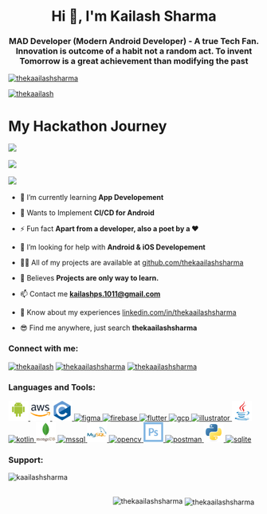 
<h1 align="center">Hi 👋, I'm Kailash Sharma</h1>
<h3 align="center">MAD Developer (Modern Android Developer) - A true Tech Fan. Innovation is outcome of a habit not a random act. To invent Tomorrow is a great achievement than modifying the past</h3>

<p align="left"> <a href="https://github.com/ryo-ma/github-profile-trophy"><img src="https://github-profile-trophy.vercel.app/?username=thekaailashsharma" alt="thekaailashsharma" /></a> </p>

<p align="left"> <a href="https://twitter.com/thekaailash" target="blank"><img src="https://img.shields.io/twitter/follow/thekaailash?logo=twitter&style=for-the-badge" alt="thekaailash" /></a> </p>

# My Hackathon Journey 
[![](https://mermaid.ink/img/pako:eNplkc1OwzAQhF9ltRcOpJXzn_iGioADlSqKhEC5uMmSmCZ25DiItuq746ZUQuDT2juz-2l8wFJXhBw_9GgU7QoF7gxUWqkV3EkzWFjKlgarFcEM1rodp9aiEW1LqiYIWBCebeBqxq5hobuerLTaDBxCDq96vAhuykbSJ8Gz7sFnDO5bvREtPAm1larmkPxSXyiWY7cREh5EuR3g2cix65vLvHPvaoBHYWpHOamEbbT6uzk5ka2EsbKUvVD2H5rv3Ctj5J7gRSpFhkP6I0APOzKdkJVL6nAyFGgb6qhA7spW1o0tsFBHJxSj1eudKpFbM5KHY18JS7dS1EZ0yN9FO7hXqk7xLM_ZT1_goaN607q7GN0V-QG_kM_8cJ4GfhwlQchSlgVh6uEOuZ8H8zTO8jhK_SzM8-jo4X6a4M9ZFGVxniZJnjA_io7fWTiWNQ?type=png)](https://mermaid.live/edit#pako:eNplkc1OwzAQhF9ltRcOpJXzn_iGioADlSqKhEC5uMmSmCZ25DiItuq746ZUQuDT2juz-2l8wFJXhBw_9GgU7QoF7gxUWqkV3EkzWFjKlgarFcEM1rodp9aiEW1LqiYIWBCebeBqxq5hobuerLTaDBxCDq96vAhuykbSJ8Gz7sFnDO5bvREtPAm1larmkPxSXyiWY7cREh5EuR3g2cix65vLvHPvaoBHYWpHOamEbbT6uzk5ka2EsbKUvVD2H5rv3Ctj5J7gRSpFhkP6I0APOzKdkJVL6nAyFGgb6qhA7spW1o0tsFBHJxSj1eudKpFbM5KHY18JS7dS1EZ0yN9FO7hXqk7xLM_ZT1_goaN607q7GN0V-QG_kM_8cJ4GfhwlQchSlgVh6uEOuZ8H8zTO8jhK_SzM8-jo4X6a4M9ZFGVxniZJnjA_io7fWTiWNQ)

[![](https://mermaid.ink/img/pako:eNpdkF9LwzAUxb_K5b6o2I2mTf_l0YlTUBEsgtKXaxu7aJuMNgXr2Hc33Rw6Qx6SnN85l5wNlqaSKPDdDJ2WY6HBrV6WVhkNS2PqRp70kMuGdE2a4JrKD7IrJ57mklq4lVSd7V0Aoe-fwwN1VpVqTdr2AkIBz2Y4AEtprdI1KG0NWLMG7gvgR8jNJOVOYgFYN6H_D1wpTU0z_mZEYtp_iDvV99MUu5I7IIS16dX0IwHsOEuSHTpZwesIi_uLxSx_YqmA5AcqNHrYyq4lVbmONpOtQBfbygKFOzaqXtkCC711IA3WPI66RGG7QXo4rCuy8lJR3VGL4o2a3r3KSlnT3e1b35XvoevqxZj2YHRXFBv8RDFj4TwJWMTjIPQTPw3CxMMRBcuCeRKlWcQTloZZxrcefu0S2NznPI2yJI6z2Gecb78B9VaR7Q?type=png)](https://mermaid.live/edit#pako:eNpdkF9LwzAUxb_K5b6o2I2mTf_l0YlTUBEsgtKXaxu7aJuMNgXr2Hc33Rw6Qx6SnN85l5wNlqaSKPDdDJ2WY6HBrV6WVhkNS2PqRp70kMuGdE2a4JrKD7IrJ57mklq4lVSd7V0Aoe-fwwN1VpVqTdr2AkIBz2Y4AEtprdI1KG0NWLMG7gvgR8jNJOVOYgFYN6H_D1wpTU0z_mZEYtp_iDvV99MUu5I7IIS16dX0IwHsOEuSHTpZwesIi_uLxSx_YqmA5AcqNHrYyq4lVbmONpOtQBfbygKFOzaqXtkCC711IA3WPI66RGG7QXo4rCuy8lJR3VGL4o2a3r3KSlnT3e1b35XvoevqxZj2YHRXFBv8RDFj4TwJWMTjIPQTPw3CxMMRBcuCeRKlWcQTloZZxrcefu0S2NznPI2yJI6z2Gecb78B9VaR7Q)

[![](https://mermaid.ink/img/pako:eNqFkk1v2zAMhv8KodOGeoHkjzjWLWvRfWDDgi6XDb5oFhurlSVDlrBlQf576WwBGqDYeJEo8eXzQtSBdV4jk-zBp-Bw3zoAmLCLxjt4h2794S5NPbxNxmoVezp8tUU1wCdU-vWpmGKjQjSdGVVEMC_LJJQSvvl0luSc8ytYj6M1nXJxklBc3K9jVNRq60fIK9j4ycyOJFTPqs4236vu8Ys2U6-gWPCXDIqaYJvgH0jxL5Tg_0Hd4b2dt24HlMUe4eOzd6MgLKUaoidbTluEW2VsCkhYcYG9DkjvpYEWCz99sBomb9OMmS7hAFv1OCMVDH5AF-fuHVr8EaiDhPpvbetYxgYMgzKaJnqY1S0jkwO2TNLWml0fW9a6IxWqFP3XveuYjCFhxtJIk8Ibo3ZBDUzeKzvRKWoTffj854-cvkrGRuW-ez-chZQyeWC_mHwjikWdi6pc5gWv-Sov6oztmRRNvqirVVOVtVgVTVMeM_b71EEseFmuqqZeLpslF2V5fAJYaMwP?type=png)](https://mermaid.live/edit#pako:eNqFkk1v2zAMhv8KodOGeoHkjzjWLWvRfWDDgi6XDb5oFhurlSVDlrBlQf576WwBGqDYeJEo8eXzQtSBdV4jk-zBp-Bw3zoAmLCLxjt4h2794S5NPbxNxmoVezp8tUU1wCdU-vWpmGKjQjSdGVVEMC_LJJQSvvl0luSc8ytYj6M1nXJxklBc3K9jVNRq60fIK9j4ycyOJFTPqs4236vu8Ys2U6-gWPCXDIqaYJvgH0jxL5Tg_0Hd4b2dt24HlMUe4eOzd6MgLKUaoidbTluEW2VsCkhYcYG9DkjvpYEWCz99sBomb9OMmS7hAFv1OCMVDH5AF-fuHVr8EaiDhPpvbetYxgYMgzKaJnqY1S0jkwO2TNLWml0fW9a6IxWqFP3XveuYjCFhxtJIk8Ibo3ZBDUzeKzvRKWoTffj854-cvkrGRuW-ez-chZQyeWC_mHwjikWdi6pc5gWv-Sov6oztmRRNvqirVVOVtVgVTVMeM_b71EEseFmuqqZeLpslF2V5fAJYaMwP)




- 🌱 I’m currently learning **App Developement**

- 🎯 Wants to Implement **CI/CD for Android**

- ⚡ Fun fact **Apart from a developer, also a poet by a ❤️**

- 🤝 I’m looking for help with **Android & iOS Developement**

- 👨‍💻 All of my projects are available at [github.com/thekaailashsharma](github.com/thekaailashsharma)

- 💬 Believes **Projects are only way to learn.**

- 📫 Contact me **kailashps.1011@gmail.com**

- 📄 Know about my experiences [linkedin.com/in/thekaailashsharma](linkedin.com/in/thekaailashsharma)

- 😎 Find me anywhere, just search **thekaailashsharma**

<h3 align="left">Connect with me:</h3>
<p align="left">
<a href="https://twitter.com/thekaailash" target="blank"><img align="center" src="https://raw.githubusercontent.com/rahuldkjain/github-profile-readme-generator/master/src/images/icons/Social/twitter.svg" alt="thekaailash" height="30" width="40" /></a>
<a href="https://linkedin.com/in/thekaailashsharma" target="blank"><img align="center" src="https://raw.githubusercontent.com/rahuldkjain/github-profile-readme-generator/master/src/images/icons/Social/linked-in-alt.svg" alt="thekaailashsharma" height="30" width="40" /></a>
<a href="https://instagram.com/thekaailashsharma" target="blank"><img align="center" src="https://raw.githubusercontent.com/rahuldkjain/github-profile-readme-generator/master/src/images/icons/Social/instagram.svg" alt="thekaailashsharma" height="30" width="40" /></a>
</p>

<h3 align="left">Languages and Tools:</h3>
<p align="left"> <a href="https://developer.android.com" target="_blank" rel="noreferrer"> <img src="https://raw.githubusercontent.com/devicons/devicon/master/icons/android/android-original-wordmark.svg" alt="android" width="40" height="40"/> </a> <a href="https://aws.amazon.com" target="_blank" rel="noreferrer"> <img src="https://raw.githubusercontent.com/devicons/devicon/master/icons/amazonwebservices/amazonwebservices-original-wordmark.svg" alt="aws" width="40" height="40"/> </a> <a href="https://www.cprogramming.com/" target="_blank" rel="noreferrer"> <img src="https://raw.githubusercontent.com/devicons/devicon/master/icons/c/c-original.svg" alt="c" width="40" height="40"/> </a> <a href="https://www.figma.com/" target="_blank" rel="noreferrer"> <img src="https://www.vectorlogo.zone/logos/figma/figma-icon.svg" alt="figma" width="40" height="40"/> </a> <a href="https://firebase.google.com/" target="_blank" rel="noreferrer"> <img src="https://www.vectorlogo.zone/logos/firebase/firebase-icon.svg" alt="firebase" width="40" height="40"/> </a> <a href="https://flutter.dev" target="_blank" rel="noreferrer"> <img src="https://www.vectorlogo.zone/logos/flutterio/flutterio-icon.svg" alt="flutter" width="40" height="40"/> </a> <a href="https://cloud.google.com" target="_blank" rel="noreferrer"> <img src="https://www.vectorlogo.zone/logos/google_cloud/google_cloud-icon.svg" alt="gcp" width="40" height="40"/> </a> <a href="https://www.adobe.com/in/products/illustrator.html" target="_blank" rel="noreferrer"> <img src="https://www.vectorlogo.zone/logos/adobe_illustrator/adobe_illustrator-icon.svg" alt="illustrator" width="40" height="40"/> </a> <a href="https://www.java.com" target="_blank" rel="noreferrer"> <img src="https://raw.githubusercontent.com/devicons/devicon/master/icons/java/java-original.svg" alt="java" width="40" height="40"/> </a> <a href="https://kotlinlang.org" target="_blank" rel="noreferrer"> <img src="https://www.vectorlogo.zone/logos/kotlinlang/kotlinlang-icon.svg" alt="kotlin" width="40" height="40"/> </a> <a href="https://www.mongodb.com/" target="_blank" rel="noreferrer"> <img src="https://raw.githubusercontent.com/devicons/devicon/master/icons/mongodb/mongodb-original-wordmark.svg" alt="mongodb" width="40" height="40"/> </a> <a href="https://www.microsoft.com/en-us/sql-server" target="_blank" rel="noreferrer"> <img src="https://www.svgrepo.com/show/303229/microsoft-sql-server-logo.svg" alt="mssql" width="40" height="40"/> </a> <a href="https://www.mysql.com/" target="_blank" rel="noreferrer"> <img src="https://raw.githubusercontent.com/devicons/devicon/master/icons/mysql/mysql-original-wordmark.svg" alt="mysql" width="40" height="40"/> </a> <a href="https://opencv.org/" target="_blank" rel="noreferrer"> <img src="https://www.vectorlogo.zone/logos/opencv/opencv-icon.svg" alt="opencv" width="40" height="40"/> </a> <a href="https://www.photoshop.com/en" target="_blank" rel="noreferrer"> <img src="https://raw.githubusercontent.com/devicons/devicon/master/icons/photoshop/photoshop-line.svg" alt="photoshop" width="40" height="40"/> </a> <a href="https://postman.com" target="_blank" rel="noreferrer"> <img src="https://www.vectorlogo.zone/logos/getpostman/getpostman-icon.svg" alt="postman" width="40" height="40"/> </a> <a href="https://www.python.org" target="_blank" rel="noreferrer"> <img src="https://raw.githubusercontent.com/devicons/devicon/master/icons/python/python-original.svg" alt="python" width="40" height="40"/> </a> <a href="https://www.sqlite.org/" target="_blank" rel="noreferrer"> <img src="https://www.vectorlogo.zone/logos/sqlite/sqlite-icon.svg" alt="sqlite" width="40" height="40"/> </a> </p>

<h3 align="left">Support:</h3>
<p><a href="https://www.buymeacoffee.com/kaailashsharma"> <img align="left" src="https://cdn.buymeacoffee.com/buttons/v2/default-yellow.png" height="50" width="210" alt="kaailashsharma" /></a></p><br><br>

<p><img align="left" src="https://github-readme-stats.vercel.app/api/top-langs?username=thekaailashsharma&show_icons=true&locale=en&layout=compact" alt="thekaailashsharma" /></p>

<p>&nbsp;<img align="center" src="https://github-readme-stats.vercel.app/api?username=thekaailashsharma&show_icons=true&locale=en" alt="thekaailashsharma" /></p>
